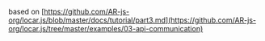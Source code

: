based on [https://github.com/AR-js-org/locar.js/blob/master/docs/tutorial/part3.md](https://github.com/AR-js-org/locar.js/tree/master/examples/03-api-communication)

